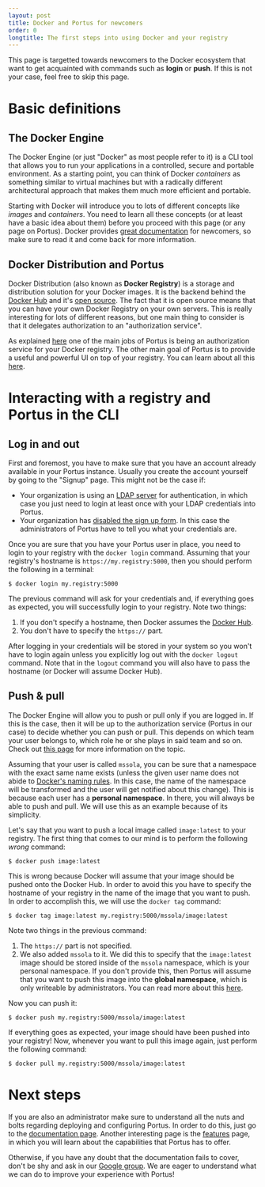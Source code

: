 ```yaml
---
layout: post
title: Docker and Portus for newcomers
order: 0
longtitle: The first steps into using Docker and your registry
---
```


<div class="alert alert-info">
  This page is targetted towards newcomers to the Docker ecosystem that want
  to get acquainted with commands such as <strong>login</strong> or
  <strong>push</strong>. If this is not your case, feel free to skip this page.
</div>

# Basic definitions

## The Docker Engine

The Docker Engine (or just "Docker" as most people refer to it) is a CLI tool
that allows you to run your applications in a controlled, secure and portable
environment. As a starting point, you can think of Docker *containers* as
something similar to virtual machines but with a radically different
architectural approach that makes them much more efficient and portable.

Starting with Docker will introduce you to lots of different concepts like
*images* and *containers*. You need to learn all these concepts (or at least
have a basic idea about them) before you proceed with this page (or any page
on Portus). Docker provides
[great documentation](https://www.docker.com/what-docker) for newcomers, so make
sure to read it and come back for more information.

## Docker Distribution and Portus

Docker Distribution (also known as **Docker Registry**) is a storage and
distribution solution for your Docker images. It is the backend behind the
[Docker Hub](https://hub.docker.com/) and it's [open
source](https://github.com/docker/distribution). The fact that it is open source
means that you can have your own Docker Registry on your own servers. This is
really interesting for lots of different reasons, but one main thing to
consider is that it delegates authorization to an "authorization service".

As explained [here](/docs/How-to-setup-secure-registry.html) one of the main
jobs of Portus is being an authorization service for your Docker registry. The
other main goal of Portus is to provide a useful and powerful UI on top of your
registry. You can learn about all this [here](/features.html).

# Interacting with a registry and Portus in the CLI

## Log in and out

First and foremost, you have to make sure that you have an account already
available in your Portus instance. Usually you create the account yourself by
going to the "Signup" page. This might not be the case if:

- Your organization is using an [LDAP server](/features/2_LDAP-support.html)
  for authentication, in which case you just need to login at least once with
  your LDAP credentials into Portus.
- Your organization has
  [disabled the sign up form](/features/disabling_signup.html). In this case
  the administrators of Portus have to tell you what your credentials are.

Once you are sure that you have your Portus user in place, you need to login
to your registry with the `docker login` command. Assuming that your
registry's hostname is `https://my.registry:5000`, then you should perform the
following in a terminal:

    $ docker login my.registry:5000

The previous command will ask for your credentials and, if everything goes as
expected, you will successfully login to your registry. Note two things:

1. If you don't specify a hostname, then Docker assumes the
   [Docker Hub](https://hub.docker.com/).
2. You don't have to specify the `https://` part.

After logging in your credentials will be stored in your system so you won't
have to login again unless you explicitly log out with the `docker logout`
command. Note that in the `logout` command you will also have to pass the
hostname (or Docker will assume Docker Hub).

## Push & pull

The Docker Engine will allow you to push or pull only if you are logged in. If
this is the case, then it will be up to the authorization service (Portus in
our case) to decide whether you can push or pull. This depends on which team
your user belongs to, which role he or she plays in said team and so on. Check
out [this page](/features/3_teams_namespaces_and_users.html) for more
information on the topic.

Assuming that your user is called `mssola`, you can be sure that a namespace
with the exact same name exists (unless the given user name does not abide to
[Docker's naming rules](https://github.com/docker/docker/blob/master/docs/reference/commandline/tag.md).
In this case, the name of the namespace will be transformed and the user will
get notified about this change). This is because each user has a
**personal namespace**. In there, you will always be able to push and pull. We
will use this as an example because of its simplicity.

Let's say that you want to push a local image called `image:latest` to your
registry. The first thing that comes to our mind is to perform the following
*wrong* command:

    $ docker push image:latest

This is wrong because Docker will assume that your image should be pushed onto
the Docker Hub. In order to avoid this you have to specify the hostname of your
registry in the name of the image that you want to push. In order to
accomplish this, we will use the `docker tag` command:

    $ docker tag image:latest my.registry:5000/mssola/image:latest

Note two things in the previous command:

1. The `https://` part is not specified.
2. We also added `mssola` to it. We did this to specify that the `image:latest`
   image should be stored inside of the `mssola` namespace, which is your
   personal namespace. If you don't provide this, then Portus will assume that
   you want to push this image into the **global namespace**, which is only
   writeable by administrators. You can read more about this
   [here](/features/3_teams_namespaces_and_users.html).

Now you can push it:

    $ docker push my.registry:5000/mssola/image:latest

If everything goes as expected, your image should have been pushed into your
registry! Now, whenever you want to pull this image again, just perform the
following command:

    $ docker pull my.registry:5000/mssola/image:latest

# Next steps

If you are also an administrator make sure to understand all the nuts and
bolts regarding deploying and configuring Portus. In order to do this, just go
to the [documentation page](/documentation.html). Another interesting page is
the [features](/features.html) page, in which you will learn about the
capabilities that Portus has to offer.

Otherwise, if you have any doubt that the documentation fails to cover, don't be
shy and ask in our [Google group](https://groups.google.com/forum/#!forum/portus-dev).
We are eager to understand what we can do to improve your experience with
Portus!
